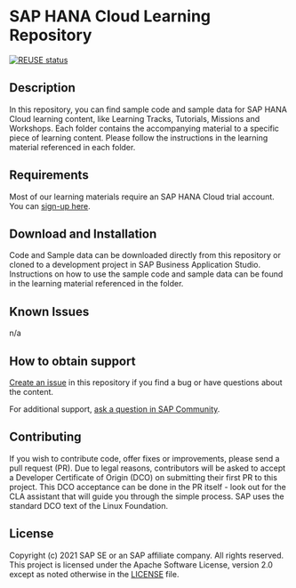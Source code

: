 # SAP HANA Cloud Learning Repository
[![REUSE status](https://api.reuse.software/badge/github.com/SAP-samples/hana-cloud-learning)](https://api.reuse.software/info/github.com/SAP-samples/hana-cloud-learning)

## Description
In this repository, you can find sample code and sample data for SAP HANA Cloud learning content, like Learning Tracks, Tutorials, Missions and Workshops.
Each folder contains the accompanying material to a specific piece of learning content. Please follow the instructions in the learning material referenced in each folder.

## Requirements
Most of our learning materials require an SAP HANA Cloud trial account. You can [sign-up here](https://www.sap.com/cmp/td/sap-hana-cloud-trial.html).

## Download and Installation
Code and Sample data can be downloaded directly from this repository or cloned to a development project in SAP Business Application Studio. Instructions on how to use the sample code and sample data can be found in the learning material referenced in the folder.

## Known Issues
n/a

## How to obtain support

[Create an issue](https://github.com/SAP-samples/<repository-name>/issues) in this repository if you find a bug or have questions about the content.
 
For additional support, [ask a question in SAP Community](https://answers.sap.com/questions/ask.html).

## Contributing
If you wish to contribute code, offer fixes or improvements, please send a pull request (PR). Due to legal reasons, contributors will be asked to accept a Developer Certificate of Origin (DCO) on submitting their first PR to this project. This DCO acceptance can be done in the PR itself - look out for the CLA assistant that will guide you through the simple process. SAP uses the standard DCO text of the Linux Foundation.

## License
Copyright (c) 2021 SAP SE or an SAP affiliate company. All rights reserved. This project is licensed under the Apache Software License, version 2.0 except as noted otherwise in the [LICENSE](LICENSES/Apache-2.0.txt) file.
